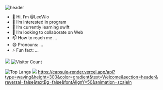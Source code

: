 ![header](https://capsule-render.vercel.app/api?type=wave&color=auto&height=300&section=header&text=capsule%20render&fontSize=90)
- 👋 Hi, I’m @LeeWio
- 👀 I’m interested in program
- 🌱 I’m currently learning swift
- 💞️ I’m looking to collaborate on Web
- 📫 How to reach me ...
- 😄 Pronouns: ...
- ⚡ Fun fact: ...

<!---
LeeWio/LeeWio is a ✨ special ✨ repository because its `README.md` (this file) appears on your GitHub profile.
You can click the Preview link to take a look at your changes.
--->
![](https://github-readme-stats.vercel.app/api?username=LeeWioe&show_icons=true&theme=transparent)
![Visitor Count](https://profile-counter.glitch.me/LeeWio/count.svg)

![Top Langs](https://github-readme-stats.vercel.app/api/top-langs/?username=LeeWio&layout=compact&theme=tokyonight)
![](https://github-readme-activity-graph.cyclic.app/graph?username=LeeWio&theme=dracula)
https://capsule-render.vercel.app/api?type=waving&height=300&color=gradient&text=Welcome&section=header&reversal=false&textBg=false&fontAlignY=50&animation=scaleIn
